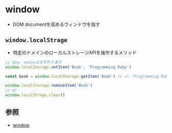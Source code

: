 # window
- DOM documentを収めるウィンドウを指す

## `window.localStrage`
- 特定のドメインのローカルストレージAPIを操作するメソッド
```js
// key, valueは文字列で渡す
window.localStorage.setItem('Book', 'Programming Ruby')

const book = window.localStorage.getItem('Book') // => 'Programming Ruby'

window.localStorage.removeItem('Book')
// or
window.localStrage.clear()
```

## 参照
- [window](https://developer.mozilla.org/ja/docs/Web/API/Window)
